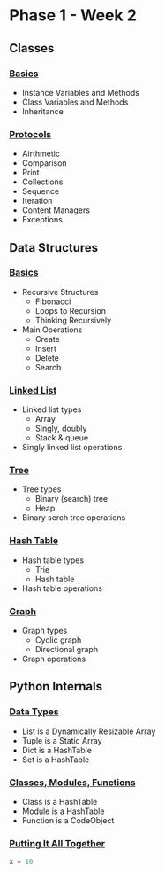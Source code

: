 # Phase 1 - Week 2

## Classes
### [Basics](https://github.com/ByteAcademy-Curriculum/Data-Science/blob/master/Slides/Phase%201/Week%202/Slides/Classes/Class-Basics.md)
* Instance Variables and Methods
* Class Variables and Methods
* Inheritance

### [Protocols](https://github.com/ByteAcademy-Curriculum/Data-Science/blob/master/Slides/Phase%201/Week%202/Slides/Classes/Protocols.md)
* Airthmetic
* Comparison
* Print
* Collections
* Sequence
* Iteration
* Content Managers
* Exceptions

## Data Structures
### [Basics](https://github.com/ByteAcademy-Curriculum/Data-Science/blob/master/Slides/Phase%201/Week%202/Slides/Data-Structures/Basic%20Operations.md)
* Recursive Structures
  * Fibonacci
  * Loops to Recursion
  * Thinking Recursively
* Main Operations
  * Create
  * Insert
  * Delete
  * Search

### [Linked List](https://github.com/ByteAcademy-Curriculum/Data-Science/blob/master/Slides/Phase%201/Week%202/Slides/Data-Structures/Linked%20List.md)
* Linked list types
  * Array
  * Singly, doubly
  * Stack & queue
* Singly linked list operations

### [Tree](https://github.com/ByteAcademy-Curriculum/Data-Science/blob/master/Slides/Phase%201/Week%202/Slides/Data-Structures/Tree.md)
* Tree types
  * Binary (search) tree
  * Heap
* Binary serch tree operations

### [Hash Table](https://github.com/ByteAcademy-Curriculum/Data-Science/blob/master/Slides/Phase%201/Week%202/Slides/Data-Structures/Hash%20Table.md)
* Hash table types
  * Trie
  * Hash table
* Hash table operations

### [Graph](https://github.com/ByteAcademy-Curriculum/Data-Science/blob/master/Slides/Phase%201/Week%202/Slides/Data-Structures/Graph.md)
* Graph types
  * Cyclic graph
  * Directional graph
* Graph operations

## Python Internals
### [Data Types](https://github.com/ByteAcademy-Curriculum/Data-Science/blob/master/Slides/Phase%201/Week%202/Slides/Python-Internals/Data%20Type%20Implementations.md)
* List is a Dynamically Resizable Array
* Tuple is a Static Array
* Dict is a HashTable
* Set is a HashTable

### [Classes, Modules, Functions](https://github.com/ByteAcademy-Curriculum/Data-Science/blob/master/Slides/Phase%201/Week%202/Slides/Python-Internals/Data%20Manipulation%20Implementations.md)
* Class is a HashTable
* Module is a HashTable
* Function is a CodeObject

### [Putting It All Together](https://github.com/ByteAcademy-Curriculum/Data-Science/blob/master/Slides/Phase%201/Week%202/Slides/Python-Internals/Putting%20It%20All%20Together.md)
```Python
x = 10
```
